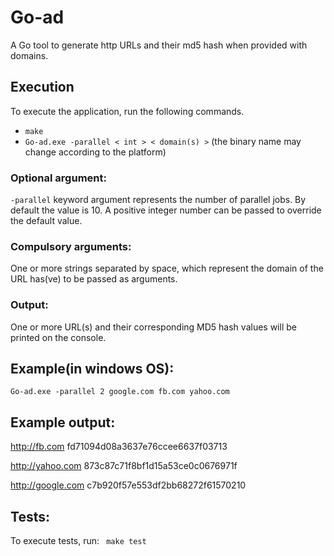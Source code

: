 # Go-ad
A Go tool to generate http URLs and their md5 hash when provided with domains.

## Execution
To execute the application, run the following commands.
- ``` make ```
- ```Go-ad.exe -parallel < int > < domain(s) >``` (the binary name may change according to the platform)

### Optional argument:
```-parallel``` keyword argument represents the number of parallel jobs. By default the value is 10. A positive integer number can be passed to override the default value.
    
### Compulsory arguments:
One or more strings separated by space, which represent the domain of the URL has(ve) to be passed as arguments.

### Output:
One or more URL(s) and their corresponding MD5 hash values will be printed on the console.

## Example(in windows OS):
```Go-ad.exe -parallel 2 google.com fb.com yahoo.com```
## Example output: 

http://fb.com fd71094d08a3637e76ccee6637f03713

http://yahoo.com 873c87c71f8bf1d15a53ce0c0676971f

http://google.com c7b920f57e553df2bb68272f61570210

## Tests:
To execute tests, run:
``` make test```